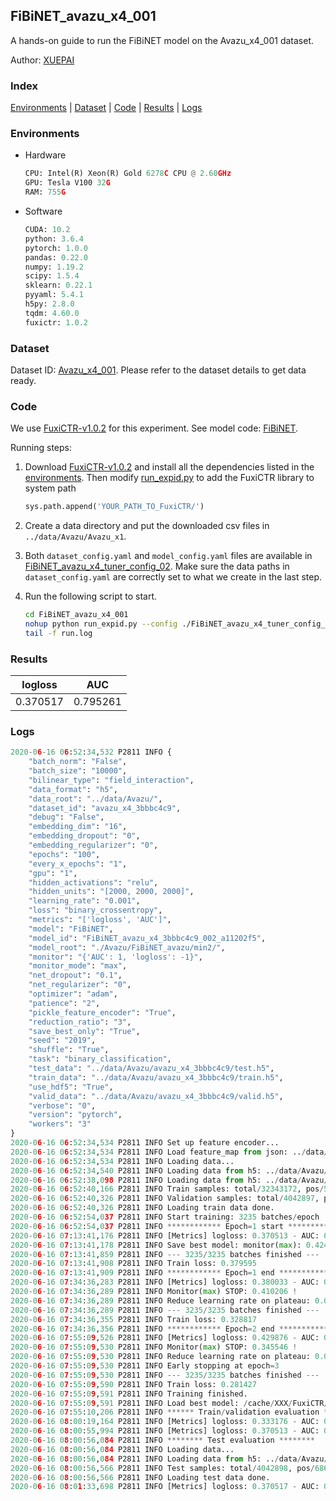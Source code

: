 ## FiBiNET_avazu_x4_001

A hands-on guide to run the FiBiNET model on the Avazu_x4_001 dataset.

Author: [XUEPAI](https://github.com/xue-pai)

### Index
[Environments](#Environments) | [Dataset](#Dataset) | [Code](#Code) | [Results](#Results) | [Logs](#Logs)

### Environments
+ Hardware

  ```python
  CPU: Intel(R) Xeon(R) Gold 6278C CPU @ 2.60GHz
  GPU: Tesla V100 32G
  RAM: 755G

  ```

+ Software

  ```python
  CUDA: 10.2
  python: 3.6.4
  pytorch: 1.0.0
  pandas: 0.22.0
  numpy: 1.19.2
  scipy: 1.5.4
  sklearn: 0.22.1
  pyyaml: 5.4.1
  h5py: 2.8.0
  tqdm: 4.60.0
  fuxictr: 1.0.2
  ```

### Dataset
Dataset ID: [Avazu_x4_001](https://github.com/openbenchmark/BARS/blob/master/ctr_prediction/datasets/Avazu/README.md#Avazu_x4_001). Please refer to the dataset details to get data ready.

### Code

We use [FuxiCTR-v1.0.2](fuxictr_url) for this experiment. See model code: [FiBiNET](https://github.com/xue-pai/FuxiCTR/blob/v1.0.2/fuxictr/pytorch/models/FiBiNET.py).

Running steps:

1. Download [FuxiCTR-v1.0.2](fuxictr_url) and install all the dependencies listed in the [environments](#environments). Then modify [run_expid.py](./run_expid.py#L5) to add the FuxiCTR library to system path
    
    ```python
    sys.path.append('YOUR_PATH_TO_FuxiCTR/')
    ```

2. Create a data directory and put the downloaded csv files in `../data/Avazu/Avazu_x1`.

3. Both `dataset_config.yaml` and `model_config.yaml` files are available in [FiBiNET_avazu_x4_tuner_config_02](./FiBiNET_avazu_x4_tuner_config_02). Make sure the data paths in `dataset_config.yaml` are correctly set to what we create in the last step.

4. Run the following script to start.

    ```bash
    cd FiBiNET_avazu_x4_001
    nohup python run_expid.py --config ./FiBiNET_avazu_x4_tuner_config_02 --expid FiBiNET_avazu_x4_002_3a9a2fa0 --gpu 0 > run.log &
    tail -f run.log
    ```

### Results

| logloss | AUC  |
|:--------------------:|:--------------------:|
| 0.370517 | 0.795261  |


### Logs
```python
2020-06-16 06:52:34,532 P2811 INFO {
    "batch_norm": "False",
    "batch_size": "10000",
    "bilinear_type": "field_interaction",
    "data_format": "h5",
    "data_root": "../data/Avazu/",
    "dataset_id": "avazu_x4_3bbbc4c9",
    "debug": "False",
    "embedding_dim": "16",
    "embedding_dropout": "0",
    "embedding_regularizer": "0",
    "epochs": "100",
    "every_x_epochs": "1",
    "gpu": "1",
    "hidden_activations": "relu",
    "hidden_units": "[2000, 2000, 2000]",
    "learning_rate": "0.001",
    "loss": "binary_crossentropy",
    "metrics": "['logloss', 'AUC']",
    "model": "FiBiNET",
    "model_id": "FiBiNET_avazu_x4_3bbbc4c9_002_a11202f5",
    "model_root": "./Avazu/FiBiNET_avazu/min2/",
    "monitor": "{'AUC': 1, 'logloss': -1}",
    "monitor_mode": "max",
    "net_dropout": "0.1",
    "net_regularizer": "0",
    "optimizer": "adam",
    "patience": "2",
    "pickle_feature_encoder": "True",
    "reduction_ratio": "3",
    "save_best_only": "True",
    "seed": "2019",
    "shuffle": "True",
    "task": "binary_classification",
    "test_data": "../data/Avazu/avazu_x4_3bbbc4c9/test.h5",
    "train_data": "../data/Avazu/avazu_x4_3bbbc4c9/train.h5",
    "use_hdf5": "True",
    "valid_data": "../data/Avazu/avazu_x4_3bbbc4c9/valid.h5",
    "verbose": "0",
    "version": "pytorch",
    "workers": "3"
}
2020-06-16 06:52:34,534 P2811 INFO Set up feature encoder...
2020-06-16 06:52:34,534 P2811 INFO Load feature_map from json: ../data/Avazu/avazu_x4_3bbbc4c9/feature_map.json
2020-06-16 06:52:34,534 P2811 INFO Loading data...
2020-06-16 06:52:34,540 P2811 INFO Loading data from h5: ../data/Avazu/avazu_x4_3bbbc4c9/train.h5
2020-06-16 06:52:38,098 P2811 INFO Loading data from h5: ../data/Avazu/avazu_x4_3bbbc4c9/valid.h5
2020-06-16 06:52:40,166 P2811 INFO Train samples: total/32343172, pos/5492052, neg/26851120, ratio/16.98%
2020-06-16 06:52:40,326 P2811 INFO Validation samples: total/4042897, pos/686507, neg/3356390, ratio/16.98%
2020-06-16 06:52:40,326 P2811 INFO Loading train data done.
2020-06-16 06:52:54,037 P2811 INFO Start training: 3235 batches/epoch
2020-06-16 06:52:54,037 P2811 INFO ************ Epoch=1 start ************
2020-06-16 07:13:41,176 P2811 INFO [Metrics] logloss: 0.370513 - AUC: 0.795259
2020-06-16 07:13:41,178 P2811 INFO Save best model: monitor(max): 0.424746
2020-06-16 07:13:41,859 P2811 INFO --- 3235/3235 batches finished ---
2020-06-16 07:13:41,908 P2811 INFO Train loss: 0.379595
2020-06-16 07:13:41,909 P2811 INFO ************ Epoch=1 end ************
2020-06-16 07:34:36,283 P2811 INFO [Metrics] logloss: 0.380033 - AUC: 0.790240
2020-06-16 07:34:36,289 P2811 INFO Monitor(max) STOP: 0.410206 !
2020-06-16 07:34:36,289 P2811 INFO Reduce learning rate on plateau: 0.000100
2020-06-16 07:34:36,289 P2811 INFO --- 3235/3235 batches finished ---
2020-06-16 07:34:36,355 P2811 INFO Train loss: 0.328817
2020-06-16 07:34:36,356 P2811 INFO ************ Epoch=2 end ************
2020-06-16 07:55:09,526 P2811 INFO [Metrics] logloss: 0.429876 - AUC: 0.775422
2020-06-16 07:55:09,530 P2811 INFO Monitor(max) STOP: 0.345546 !
2020-06-16 07:55:09,530 P2811 INFO Reduce learning rate on plateau: 0.000010
2020-06-16 07:55:09,530 P2811 INFO Early stopping at epoch=3
2020-06-16 07:55:09,530 P2811 INFO --- 3235/3235 batches finished ---
2020-06-16 07:55:09,590 P2811 INFO Train loss: 0.281427
2020-06-16 07:55:09,591 P2811 INFO Training finished.
2020-06-16 07:55:09,591 P2811 INFO Load best model: /cache/XXX/FuxiCTR/benchmarks/Avazu/FiBiNET_avazu/min2/avazu_x4_3bbbc4c9/FiBiNET_avazu_x4_3bbbc4c9_002_a11202f5_model.ckpt
2020-06-16 07:55:10,206 P2811 INFO ****** Train/validation evaluation ******
2020-06-16 08:00:19,164 P2811 INFO [Metrics] logloss: 0.333176 - AUC: 0.851813
2020-06-16 08:00:55,994 P2811 INFO [Metrics] logloss: 0.370513 - AUC: 0.795259
2020-06-16 08:00:56,084 P2811 INFO ******** Test evaluation ********
2020-06-16 08:00:56,084 P2811 INFO Loading data...
2020-06-16 08:00:56,084 P2811 INFO Loading data from h5: ../data/Avazu/avazu_x4_3bbbc4c9/test.h5
2020-06-16 08:00:56,566 P2811 INFO Test samples: total/4042898, pos/686507, neg/3356391, ratio/16.98%
2020-06-16 08:00:56,566 P2811 INFO Loading test data done.
2020-06-16 08:01:33,698 P2811 INFO [Metrics] logloss: 0.370517 - AUC: 0.795261

```
